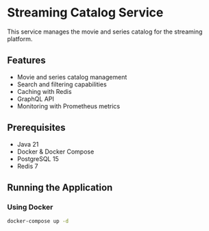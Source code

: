 # Streaming Catalog Service

This service manages the movie and series catalog for the streaming platform.

## Features
- Movie and series catalog management
- Search and filtering capabilities
- Caching with Redis
- GraphQL API
- Monitoring with Prometheus metrics

## Prerequisites
- Java 21
- Docker & Docker Compose
- PostgreSQL 15
- Redis 7

## Running the Application

### Using Docker
```bash
docker-compose up -d